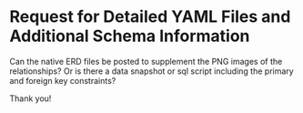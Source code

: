 # Request for Detailed YAML Files and Additional Schema Information

Can the native ERD files be posted to supplement the PNG images of the relationships?  Or is there a data snapshot or sql script including the primary and foreign key constraints?  

Thank you!
